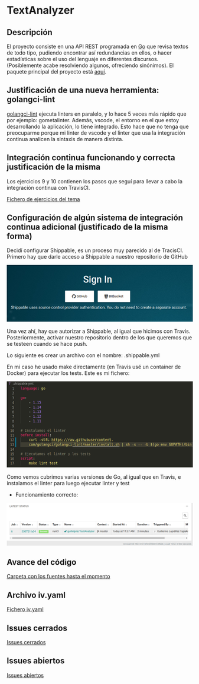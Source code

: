 # TextAnalyzer

## Descripción

El proyecto consiste en una API REST programada en [Go](https://golang.org/) que revisa textos de todo tipo, pudiendo encontrar así redundancias en ellos, o hacer estadísticas sobre el uso del lenguaje en diferentes discursos. (Posiblemente acabe resolviendo algunos, ofreciendo sinónimos). El paquete principal del proyecto está [aquí](src/texto).

## Justificación de una nueva herramienta: golangci-lint

[golangci-lint](https://github.com/golangci/golangci-lint) ejecuta linters en
paralelo, y lo hace 5 veces más rápido que por ejemplo: gometalinter. Además,
vscode, el entorno en el que estoy desarrollando la aplicación, lo tiene integrado.
Esto hace que no tenga que preocuparme porque mi linter de vscode y el linter
que usa la integración continua analicen la sintaxis de manera distinta.

## Integración continua funcionando y correcta justificación de la misma

Los ejercicios 9 y 10 contienen los pasos que seguí para llevar a cabo la integración continua con TravisCI.

[Fichero de ejercicios del tema](https://github.com/guillelpnz/Ejercicios/blob/master/TDD.md)

## Configuración de algún sistema de integración continua adicional (justificado de la misma forma)

Decidí configurar Shippable, es un proceso muy parecido al de TracisCI. Primero hay que darle acceso a Shippable a nuestro repositorio de GitHub

![Conexión Shippable y GitHub](docs/imagenes/shippable+github.png)

Una vez ahí, hay que autorizar a Shippable, al igual que hicimos con Travis.
Posteriormente, activar nuestro repositorio dentro de los que queremos que se
testeen cuando se hace push.

Lo siguiente es crear un archivo con el nombre: .shippable.yml

En mi caso he usado make directamente (en Travis usé un container de Docker)
para ejecutar los tests. Este es mi fichero:

![.shippable.yml](docs/imagenes/shippableyml.png)

Como vemos cubrimos varias versiones de Go, al igual que en Travis, e instalamos el linter para luego ejecutar linter y test

- Funcionamiento correcto:

![funcionamiento correcto](docs/imagenes/shippable_funcionando.png)

<!-- ## Elección del contenedor base

Como contenedor base he elegido golang:alpine3.12. He tomado esta decisión porque
en velocidad no había una diferencia significativa golang:latest,
golang:alpine y golang:1.15.3-alpine. En cuanto al espacio,
todos los golang:alpine pesan cerca de 300mb, mientras que golang:latest pesa más
de 800mb. Estas fueron las [pruebas de velocidad que hice](https://github.com/guillelpnz/TextAnalyzer/blob/master/docs/pruebas_velocidad.md)

## Dockerfile correcto

[Dockerfile del proyecto](https://github.com/guillelpnz/TextAnalyzer/blob/master/Dockerfile)

## Uso de GitHub Container Registry

[Paquetes](https://github.com/guillelpnz?tab=packages)

## Docker Hub

[Container](https://hub.docker.com/r/guillelpnz/textanalyzer/tags)

Para que se construya automáticamente, hay que conectar GitHub a Docker Hub mediante un OAUTH. Posteriormente, acceder al apartado Manage Repository/Builds/Configure Automated Builds y ahí activar la pestaña: autobuild. -->

<!-- ## Motivación

Durante el trayecto que llevo recorrido de carrera, he tenido que hacer numerosas documentaciones, exposiciones, explicaciones, etc. Esto hizo que me diera cuenta de que paso bastante tiempo revisando si uso palabras de manera redundante. Por lo que se me ocurrió esta pequeña API que facilita el trabajo de analizar textos. -->

<!-- ## Uso de la aplicación

1. Para poder hacer uso de TextAnalyzer debes previamente
[instalar](https://golang.org/dl/) y [configurar](https://golang.org/doc/install)
Go correctamente en tu sistema.

2. Debes descargarte este repositorio.

- Para poder testear la aplicación, debes estar en el directorio raíz del
proyecto y ejecutar el comando:

&nbsp;&nbsp;&nbsp;&nbsp;&nbsp;&nbsp;&nbsp;&nbsp;&nbsp; `make test`

- Para ver las cabeceras de los métodos del paquete texto debes estar en el
directorio raíz del proyecto y ejecutar el comando:

&nbsp;&nbsp;&nbsp;&nbsp;&nbsp;&nbsp;&nbsp;&nbsp;&nbsp; `make doc`

## Herramientas utilizadas

El lenguaje que se va a utilizar es Go. Estas son el resto de [herramientas](docs/herramientas.md). -->

## Avance del código

[Carpeta con los fuentes hasta el momento](https://github.com/guillelpnz/TextAnalyzer/tree/master/src/texto)

## Archivo iv.yaml

[Fichero iv.yaml](iv.yaml)

## Issues cerrados

[Issues cerrados](https://github.com/guillelpnz/TextAnalyzer/issues?q=is%3Aissue+is%3Aclosed)

## Issues abiertos

[Issues abiertos](https://github.com/guillelpnz/TextAnalyzer/issues)
